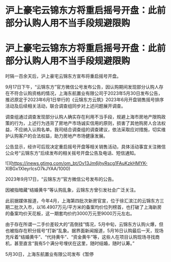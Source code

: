 # 沪上豪宅云锦东方将重启摇号开盘：此前部分认购人用不当手段规避限购

# 沪上豪宅云锦东方将重启摇号开盘：此前部分认购人用不当手段规避限购

时隔一百余天后，沪上豪宅云锦东方宣布将重启摇号开盘。

9月17日下午，“云锦东方”官方微信公号发布公告，因认购期间发现部分认购人存在不符合认购资格的情况，上海东航置业有限公司于2023年5月30日发布公告，推迟原定于2023年6月1日举行的《云锦东方云筑》2023年6月开盘销售摇号排序活动及后续相关活动，联合调查组同步对上述问题展开调查。

调查组通过调查发现部分认购人确实存在利用不当手段，规避上海市房地产限购政策的行为，上述行为违背了房地产市场诚实信用的原则，损害了其他购房人合法权益，不应纳入认购名单。我司结合调查组的调查建议，依法采取应对措施，切实维护认购客户的合法权益，助力房地产市场健康发展。

公告显示，经许可后现决定重启摇号开盘等相关销售活动，具体活动事宜关注微信公众号“云锦东方”后续发布的相关摇号开盘公告及电话、短信通知。

![](https://inews.gtimg.com/om_bt/Ov13Jm6jhyRscg1FAuKzkHMYK-
XlBGx1XIeyrlcsO7kJYAA/1000)

2023年9月17日，“云锦东方”官方微信公号发布的公告。

因被指暗藏“结婚黄牛”等认购乱象，云锦东方曾引发社会广泛关注。

此前据媒体报道，今年4月，上海第四批次新房官宣，位于徐汇滨江的云锦东方三期二批次入市，以16.4907万元/平方米的备案均价位列榜首，也打破了上海新房的备案均价天花板，这一期套均价约3000万元至9000万元左右。

由于存在所谓一二手价差较大的“高倒挂”情况，5月中旬，云锦东方认购火爆，但也被指存在积分摇号“打新”乱象。据界面新闻报道，5月16日认购最后一天，现场充斥着“结婚黄牛”、“代持黄牛”、“资金黄牛”等，这些人在项目认购现场寻找商机，甚至直言“我有5个满分号埋伏在这里，随时结婚，随时认筹。”

5月30日，上海东航置业有限公司发布《暂停


